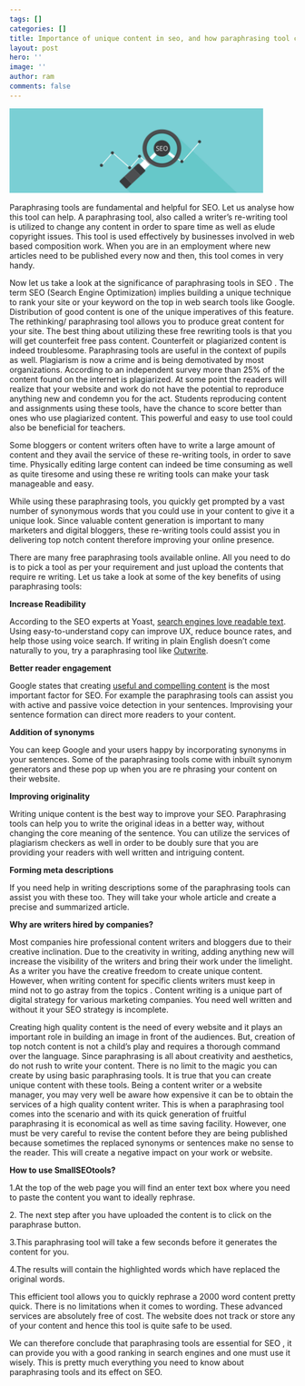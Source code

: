```yaml
---
tags: []
categories: []
title: Importance of unique content in seo, and how paraphrasing tool can help
layout: post
hero: ''
image: ''
author: ram
comments: false
---
```


![](/uploads/seoo.PNG)

Paraphrasing tools are fundamental and helpful for SEO. Let us analyse how this tool can help. A paraphrasing tool, also called a writer’s re-writing tool is utilized to change any content in order to spare time as well as elude copyright issues. This tool is used effectively by businesses involved in web based composition work. When you are in an employment where new articles need to be published every now and then, this tool comes in very handy.

Now let us take a look at the significance of paraphrasing tools in SEO . The term SEO (Search Engine Optimization) implies building a unique technique to rank your site or your keyword on the top in web search tools like Google. Distribution of good content is one of the unique imperatives of this feature. The rethinking/ paraphrasing tool allows you to produce great content for your site. The best thing about utilizing these free rewriting tools is that you will get counterfeit free pass content. Counterfeit or plagiarized content is indeed troublesome. Paraphrasing tools are useful in the context of pupils as well. Plagiarism is now a crime and is being demotivated by most organizations. According to an independent survey more than 25% of the content found on the internet is plagiarized. At some point the readers will realize that your website and work do not have the potential to reproduce anything new and condemn you for the act. Students reproducing content and assignments using these tools, have the chance to score better than ones who use plagiarized content. This powerful and easy to use tool could also be beneficial for teachers.

Some bloggers or content writers often have to write a large amount of content and they avail the service of these re-writing tools, in order to save time. Physically editing large content can indeed be time consuming as well as quite tiresome and using these re writing tools can make your task manageable and easy.

While using these paraphrasing tools, you quickly get prompted by a vast number of synonymous words that you could use in your content to give it a unique look. Since valuable content generation is important to many marketers and digital bloggers, these re-writing tools could assist you in delivering top notch content therefore improving your online presence.

There are many free paraphrasing tools available online. All you need to do is to pick a tool as per your requirement and just upload the contents that require re writing. Let us take a look at some of the key benefits of using paraphrasing tools:

**Increase Readibility**

According to the SEO experts at Yoast, [search engines love readable text](https://yoast.com/does-readability-rank/). Using easy-to-understand copy can improve UX, reduce bounce rates, and help those using voice search. If writing in plain English doesn’t come naturally to you, try a paraphrasing tool like [Outwrite](https://www.outwrite.com/paraphrasing?utm_source=quora&utm_medium=answer&utm_content=SEO).

**Better reader engagement**

Google states that creating [useful and compelling content](https://support.google.com/webmasters/answer/7451184?hl=en) is the most important factor for SEO. For example the paraphrasing tools can assist you with active and passive voice detection in your sentences. Improvising your sentence formation can direct more readers to your content.

**Addition of synonyms**

You can keep Google and your users happy by incorporating synonyms in your sentences. Some of the paraphrasing tools come with inbuilt synonym generators and these pop up when you are re phrasing your content on their website.

**Improving originality**

Writing unique content is the best way to improve your SEO. Paraphrasing tools can help you to write the original ideas in a better way, without changing the core meaning of the sentence. You can utilize the services of plagiarism checkers as well in order to be doubly sure that you are providing your readers with well written and intriguing content.

**Forming meta descriptions**

If you need help in writing descriptions some of the paraphrasing tools can assist you with these too. They will take your whole article and create a precise and summarized article.

**Why are writers hired by companies?**

Most companies hire professional content writers and bloggers due to their creative inclination. Due to the creativity in writing, adding anything new will increase the visibility of the writers and bring their work under the limelight. As a writer you have the creative freedom to create unique content. However, when writing content for specific clients writers must keep in mind not to go astray from the topics . Content writing is a unique part of digital strategy for various marketing companies. You need well written and without it your SEO strategy is incomplete.

Creating high quality content is the need of every website and it plays an important role in building an image in front of the audiences. But, creation of top notch content is not a child’s play and requires a thorough command over the language. Since paraphrasing is all about creativity and aesthetics, do not rush to write your content. There is no limit to the magic you can create by using basic paraphrasing tools. It is true that you can create unique content with these tools. Being a content writer or a website manager, you may very well be aware how expensive it can be to obtain the services of a high quality content writer. This is when a paraphrasing tool comes into the scenario and with its quick generation of fruitful paraphrasing it is economical as well as time saving facility. However, one must be very careful to revise the content before they are being published because sometimes the replaced synonyms or sentences make no sense to the reader. This will create a negative impact on your work or website.

**How to use SmallSEOtools?**

1\.At the top of the web page you will find an enter text box where you need to paste the content you want to ideally rephrase.

2\. The next step after you have uploaded the content is to click on the paraphrase button.

3\.This paraphrasing tool will take a few seconds before it generates the content for you.

4\.The results will contain the highlighted words which have replaced the original words.

This efficient tool allows you to quickly rephrase a 2000 word content pretty quick. There is no limitations when it comes to wording. These advanced services are absolutely free of cost. The website does not track or store any of your content and hence this tool is quite safe to be used.

We can therefore conclude that paraphrasing tools are essential for SEO , it can provide you with a good ranking in search engines and one must use it wisely. This is pretty much everything you need to know about paraphrasing tools and its effect on SEO.
